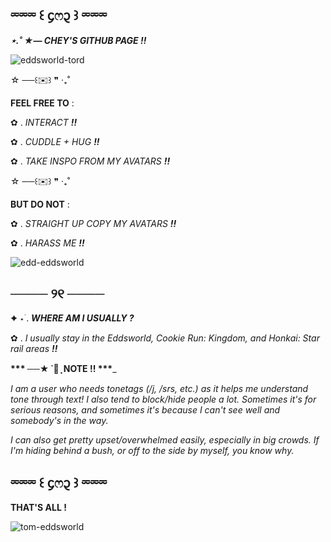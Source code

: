 ## ⏔⏔⏔ ꒰ ᧔ෆ᧓ ꒱ ⏔⏔⏔
***⋆.˚ ★— CHEY'S GITHUB PAGE !!***


![eddsworld-tord](https://github.com/user-attachments/assets/f56c0035-e70c-4047-aac9-bf9cab638cee)

 ☆ ──꒰✉️꒱ ❞   ‧₊˚ 

 **FEEL FREE TO** :

 ✿ . *INTERACT* ***!!***

 ✿ . *CUDDLE + HUG* ***!!***

 ✿ . *TAKE INSPO FROM MY AVATARS* ***!!***

 ☆ ──꒰✉️꒱ ❞   ‧₊˚ 

 **BUT DO NOT** :

✿ . *STRAIGHT UP COPY MY AVATARS* ***!!***

✿ . *HARASS ME* ***!!***

![edd-eddsworld](https://github.com/user-attachments/assets/53e3a60a-026d-4f0a-92ca-cc3db2d60408)


## ──── ୨୧ ────

✦ ⋆ ࣪. ***WHERE AM I USUALLY ?***

✿ . *I usually stay in the Eddsworld, Cookie Run: Kingdom, and Honkai: Star rail areas* ***!!***

__*** ──★ ˙🍓 ̟  NOTE !! ***___

*I am a user who needs tonetags (/j, /srs, etc.) as it helps me understand tone through text! I also tend to block/hide people a lot. Sometimes it's for serious reasons, and sometimes it's because I can't see well and somebody's in the way.*

*I can also get pretty upset/overwhelmed easily, especially in big crowds. If I'm hiding behind a bush, or off to the side by myself, you know why.*

## ⏔⏔⏔ ꒰ ᧔ෆ᧓ ꒱ ⏔⏔⏔

**THAT'S ALL !**

![tom-eddsworld](https://github.com/user-attachments/assets/ae2799fd-af00-49f1-9c58-ad1b43b1f929)
